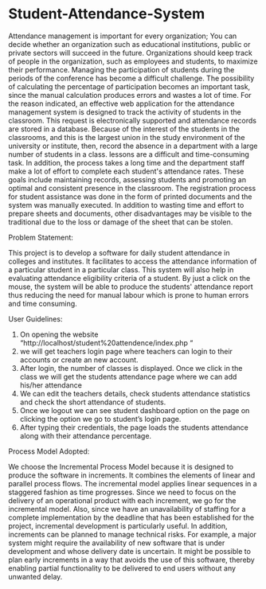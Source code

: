 # Student-Attendance-System

Attendance management is important for every organization; You can decide whether an
organization such as educational institutions, public or private sectors will succeed in the future.
Organizations should keep track of people in the organization, such as employees and students,
to maximize their performance. Managing the participation of students during the periods of the
conference has become a difficult challenge. The possibility of calculating the percentage of
participation becomes an important task, since the manual calculation produces errors and wastes
a lot of time. For the reason indicated, an effective web application for the attendance
management system is designed to track the activity of students in the classroom. This request is
electronically supported and attendance records are stored in a database. Because of the interest
of the students in the classrooms, and this is the largest union in the study environment of the
university or institute, then, record the absence in a department with a large number of students
in a class. lessons are a difficult and time-consuming task. In addition, the process takes a long
time and the department staff make a lot of effort to complete each student's attendance rates.
These goals include maintaining records, assessing students and promoting an optimal and
consistent presence in the classroom. The registration process for student assistance was done in
the form of printed documents and the system was manually executed. In addition to wasting
time and effort to prepare sheets and documents, other disadvantages may be visible to the
traditional due to the loss or damage of the sheet that can be stolen.

Problem Statement:

This project is to develop a software for daily student attendance in colleges and institutes. It
facilitates to access the attendance information of a particular student in a particular class. This
system will also help in evaluating attendance eligibility criteria of a student. By just a click on
the mouse, the system will be able to produce the students' attendance report thus reducing the
need for manual labour which is prone to human errors and time consuming.

User Guidelines:

1. On opening the website “http://localhost/student%20attendence/index.php “
2. we will get teachers login page where teachers can login to their accounts or create an
new account.
3. After login, the number of classes is displayed. Once we click in the class we will get the
students attendance page where we can add his/her attendance
4. We can edit the teachers details, check students attendance statistics and check the short
attendance of students.
5. Once we logout we can see student dashboard option on the page on clicking the option
we go to student’s login page.
6. After typing their credentials, the page loads the students attendance along with their
attendance percentage.

Process Model Adopted:

We choose the Incremental Process Model because it is designed to produce the software in
increments. It combines the elements of linear and parallel process flows. The incremental model
applies linear sequences in a staggered fashion as time progresses. Since we need to focus on the
delivery of an operational product with each increment, we go for the incremental model. Also,
since we have an unavailability of staffing for a complete implementation by the deadline that has
been established for the project, incremental development is particularly useful.
In addition, increments can be planned to manage technical risks. For example, a major system
might require the availability of new software that is under development and whose delivery date
is uncertain. It might be possible to plan early increments in a way that avoids the use of this
software, thereby enabling partial functionality to be delivered to end users without any unwanted
delay.
